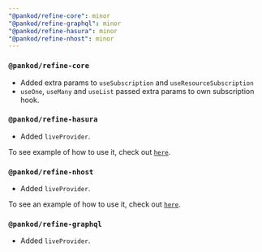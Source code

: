 ```yaml
---
"@pankod/refine-core": minor
"@pankod/refine-graphql": minor
"@pankod/refine-hasura": minor
"@pankod/refine-nhost": minor
---
```


### `@pankod/refine-core`

-   Added extra params to `useSubscription` and `useResourceSubscription`
-   `useOne`, `useMany` and `useList` passed extra params to own subscription hook.

### `@pankod/refine-hasura`

-   Added `liveProvider`.

To see example of how to use it, check out [`here`](https://github.com/pankod/refine/blob/next/examples/dataProvider/hasura/src/App.tsx).

### `@pankod/refine-nhost`

-   Added `liveProvider`.

To see an example of how to use it, check out [`here`](https://github.com/pankod/refine/blob/master/examples/dataProvider/nhost/src/App.tsx).

### `@pankod/refine-graphql`

-   Added `liveProvider`.
